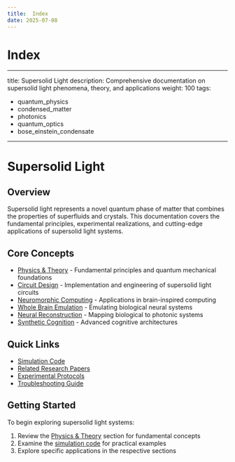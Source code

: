 ```yaml
---
title:  Index
date: 2025-07-08
---
```


#  Index

---
title: Supersolid Light
description: Comprehensive documentation on supersolid light phenomena, theory, and applications
weight: 100
tags:
  - quantum_physics
  - condensed_matter
  - photonics
  - quantum_optics
  - bose_einstein_condensate
---

# Supersolid Light

## Overview
Supersolid light represents a novel quantum phase of matter that combines the properties of superfluids and crystals. This documentation covers the fundamental principles, experimental realizations, and cutting-edge applications of supersolid light systems.

## Core Concepts

- [Physics & Theory](./physics_theory.md) - Fundamental principles and quantum mechanical foundations
- [Circuit Design](./circuit_design.md) - Implementation and engineering of supersolid light circuits
- [Neuromorphic Computing](./neuromorphic_computing.md) - Applications in brain-inspired computing
- [Whole Brain Emulation](./whole_brain_emulation.md) - Emulating biological neural systems
- [Neural Reconstruction](./neural_reconstruction.md) - Mapping biological to photonic systems
- [Synthetic Cognition](./synthetic_cognition.md) - Advanced cognitive architectures

## Quick Links

- [Simulation Code](../../../../src/quantum/supersolid_simulation.py)
- [Related Research Papers](#) <!-- Add actual links -->
- [Experimental Protocols](#)
- [Troubleshooting Guide](#)

## Getting Started

To begin exploring supersolid light systems:

1. Review the [Physics & Theory](./physics_theory.md) section for fundamental concepts
2. Examine the [simulation code](../../../../src/quantum/supersolid_simulation.py) for practical examples
3. Explore specific applications in the respective sections
